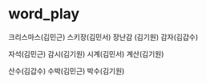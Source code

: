 # word_play
크리스마스(김민근)
스키장(김민서)
장난감 (김기원)
감자(김갑수)

자석(김민근)
감시(김기원)
시계(김민서)
계산(김기원)

산수(김갑수)
수박(김민근)
박수(김기원)

